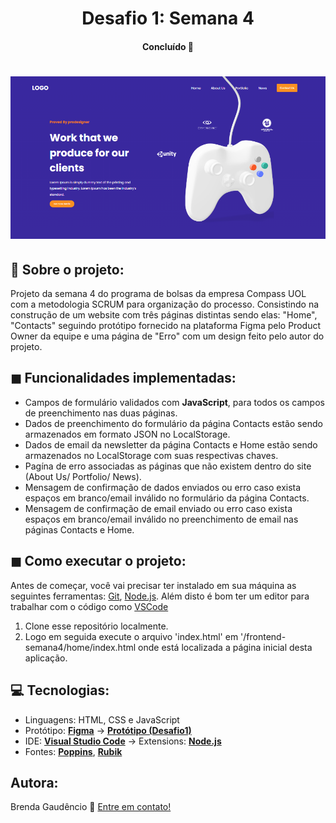 <h1 align="center">
     Desafio 1: Semana 4
</h1>

<h4 align="center">
	Concluído 🚀
</h4>

<h1 align="center">
    <img alt="home-site" title="Página Home" src="/assets/site.PNG" />
</h1>



## 📝 Sobre o projeto:
Projeto da semana 4 do programa de bolsas da empresa Compass UOL com a metodologia SCRUM para organização do processo. Consistindo na construção de um website com três páginas distintas sendo elas: "Home", "Contacts"  seguindo protótipo fornecido na plataforma Figma pelo Product Owner da equipe e uma página de "Erro" com um design feito pelo autor do projeto.


## ◼ Funcionalidades implementadas: 
- Campos de formulário validados com **JavaScript**, para todos os campos de preenchimento nas duas páginas.
- Dados de preenchimento do formulário da página Contacts estão sendo armazenados em formato JSON no LocalStorage.
- Dados de email da newsletter da página Contacts e Home estão sendo armazenados no LocalStorage com suas respectivas chaves.
- Pagína de erro associadas as páginas que não existem dentro do site (About Us/ Portfolio/ News).
- Mensagem de confirmação de dados enviados ou erro caso exista espaços em branco/email inválido no formulário da página Contacts.
- Mensagem de confirmação de email enviado ou erro caso exista espaços em branco/email inválido no preenchimento de email nas páginas Contacts e Home.

## ◼ Como executar o projeto:
Antes de começar, você vai precisar ter instalado em sua máquina as seguintes ferramentas:
[Git](https://git-scm.com), [Node.js](https://nodejs.org/en/). 
Além disto é bom ter um editor para trabalhar com o código como [VSCode](https://code.visualstudio.com/)
1. Clone esse repositório localmente.
2. Logo em seguida execute o arquivo 'index.html' em '/frontend-semana4/home/index.html onde está localizada a página inicial desta aplicação.

## 💻 Tecnologias:
- Linguagens: HTML, CSS e JavaScript <br/>
- Protótipo:  **[Figma](https://www.figma.com/)**  →  **[Protótipo (Desafio1)](https://www.figma.com/file/Vzl8xfN2v8PF8fX5trpKKX/Desafio-1?type=design&node-id=0%3A1&mode=design&t=jybs2ogTlD0boU3B-1)**
- IDE: **[Visual Studio Code](https://code.visualstudio.com/)**  → Extensions:  **[Node.js](https://nodejs.org/en)**
- Fontes:  **[Poppins](https://fonts.google.com/specimen/Poppins)**,  **[Rubik](https://fonts.google.com/specimen/Rubik)**

## Autora: 
Brenda Gaudêncio 👋 [Entre em contato!](https://www.linkedin.com/in/brendagaudencio/)




